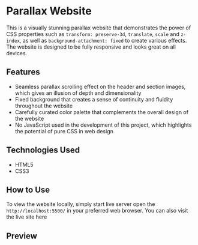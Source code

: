 # Parallax Website

This is a visually stunning parallax website that demonstrates the power of CSS properties such as `transform: preserve-3d`, `translate`, `scale` and `z-index`, as well as `background-attachment: fixed` to create various effects. The website is designed to be fully responsive and looks great on all devices.

## Features

- Seamless parallax scrolling effect on the header and section images, which gives an illusion of depth and dimensionality
- Fixed background that creates a sense of continuity and fluidity throughout the website
- Carefully curated color palette that complements the overall design of the website
- No JavaScript used in the development of this project, which highlights the potential of pure CSS in web design

## Technologies Used

- HTML5
- CSS3

## How to Use

To view the website locally, simply start live server open the `http://localhost:5500/` in your preferred web browser. You can also visit the live site here

## Preview
